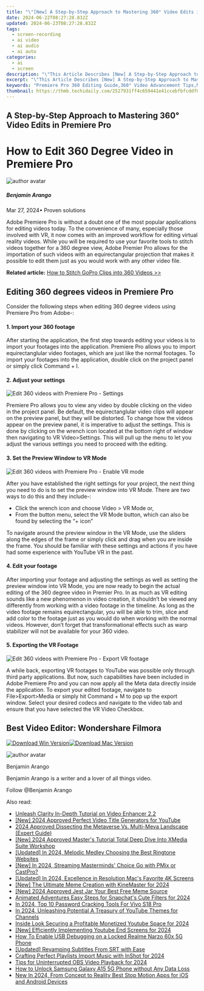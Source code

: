 ```yaml
---
title: "\"[New] A Step-by-Step Approach to Mastering 360° Video Edits in Premiere Pro\""
date: 2024-06-22T08:27:28.832Z
updated: 2024-06-23T08:27:28.832Z
tags: 
  - screen-recording
  - ai video
  - ai audio
  - ai auto
categories: 
  - ai
  - screen
description: "\"This Article Describes [New] A Step-by-Step Approach to Mastering 360° Video Edits in Premiere Pro\""
excerpt: "\"This Article Describes [New] A Step-by-Step Approach to Mastering 360° Video Edits in Premiere Pro\""
keywords: "Premiere Pro 360 Editing Guide,360° Video Advancement Tips,Mastering 360° Premiere Pro,Advanced 360 Video Edits Tech,360° Edits in Premiere Pro Steps,Premiere Pro for 360° Editing,Proficient 360° Video Editing Guide"
thumbnail: https://thmb.techidaily.com/2527931ff4c659441e41ccebfbfcddf054977d94a39490ac9b4d8ff28e70d8e5.jfif
---
```


## A Step-by-Step Approach to Mastering 360° Video Edits in Premiere Pro

# How to Edit 360 Degree Video in Premiere Pro

![author avatar](https://images.wondershare.com/filmora/article-images/benjamin-arango-author.jpg)

##### Benjamin Arango

 Mar 27, 2024• Proven solutions

 Adobe Premiere Pro is without a doubt one of the most popular applications for editing videos today. To the convenience of many, especially those involved with VR, it now comes with an improved workflow for editing virtual reality videos. While you will be required to use your favorite tools to stitch videos together for a 360 degree view, Adobe Premier Pro allows for the importation of such videos with an equirectangular projection that makes it possible to edit them just as you would work with any other video file.

**Related article:** [How to Stitch GoPro Clips into 360 Videos >>](https://tools.techidaily.com/wondershare/filmora/download/)

## Editing 360 degrees videos in Premiere Pro

 Consider the following steps when editing 360 degree videos using Premiere Pro from Adobe-:

#### 1. Import your 360 footage

 After starting the application, the first step towards editing your videos is to import your footages into the application. Premiere Pro allows you to import equirectanglular video footages, which are just like the normal footages. To import your footages into the application, double click on the project panel or simply click Command + I.

#### 2. Adjust your settings

![Edit 360 videos with Premiere Pro - Settings](https://images.wondershare.com/filmora/article-images/360-editing-settings.jpg)

 Premiere Pro allows you to view any video by double clicking on the video in the project panel. Be default, the equirectanglular video clips will appear on the preview panel, but they will be distorted. To change how the videos appear on the preview panel, it is imperative to adjust the settings. This is done by clicking on the wrench icon located at the bottom right of window then navigating to VR Video>Settings. This will pull up the menu to let you adjust the various settings you need to proceed with the editing.

#### 3. Set the Preview Window to VR Mode

![Edit 360 videos with Premiere Pro - Enable VR mode](https://images.wondershare.com/filmora/article-images/enable-vr-mode.jpg)

 After you have established the right settings for your project, the next thing you need to do is to set the preview window into VR Mode. There are two ways to do this and they include-:

* Click the wrench icon and choose Video > VR Mode or,
* From the button menu, select the VR Mode button, which can also be found by selecting the “+ icon”

 To navigate around the preview window in the VR Mode, use the sliders along the edges of the frame or simply click and drag when you are inside the frame. You should be familiar with these settings and actions if you have had some experience with YouTube VR in the past.

#### 4. Edit your footage

 After importing your footage and adjusting the settings as well as setting the preview window into VR Mode, you are now ready to begin the actual editing of the 360 degree video in Premier Pro. In as much as VR editing sounds like a new phenomenon in video creation, it shouldn’t be viewed any differently from working with a video footage in the timeline. As long as the video footage remains equirectangular, you will be able to trim, slice and add color to the footage just as you would do when working with the normal videos. However, don’t forget that transformational effects such as warp stabilizer will not be available for your 360 video.

#### 5. Exporting the VR Footage

![Edit 360 videos with Premiere Pro - Export VR footage](https://images.wondershare.com/filmora/article-images/export-vr-footage.jpg)

 A while back, exporting VR footages to YouTube was possible only through third party applications. But now, such capabilities have been included in Adobe Premiere Pro and you can now apply all the Meta data directly inside the application. To export your edited footage, navigate to File>Export>Media or simply hit Command + M to pop up the export window. Select your desired codecs and navigate to the video tab and ensure that you have selected the VR Video Checkbox.

## Best Video Editor: Wondershare Filmora

[![Download Win Version](https://images.wondershare.com/filmora/guide/download-btn-win.jpg)](https://tools.techidaily.com/wondershare/filmora/download/)[![Download Mac Version](https://images.wondershare.com/filmora/guide/download-btn-mac.jpg)](https://tools.techidaily.com/wondershare/filmora/download/)

![author avatar](https://images.wondershare.com/filmora/article-images/benjamin-arango-author.jpg)

Benjamin Arango

Benjamin Arango is a writer and a lover of all things video.

Follow @Benjamin Arango


<ins class="adsbygoogle"
     style="display:block"
     data-ad-format="autorelaxed"
     data-ad-client="ca-pub-7571918770474297"
     data-ad-slot="1223367746"></ins>



<ins class="adsbygoogle"
     style="display:block"
     data-ad-client="ca-pub-7571918770474297"
     data-ad-slot="8358498916"
     data-ad-format="auto"
     data-full-width-responsive="true"></ins>


<span class="atpl-alsoreadstyle">Also read:</span>
<div><ul>
<li><a href="https://fox-friendly.techidaily.com/unleash-clarity-in-depth-tutorial-on-video-enhancer-22/"><u>Unleash Clarity  In-Depth Tutorial on Video Enhancer 2.2</u></a></li>
<li><a href="https://fox-friendly.techidaily.com/new-2024-approved-perfect-video-title-generators-for-youtube/"><u>[New] 2024 Approved  Perfect Video Title Generators for YouTube</u></a></li>
<li><a href="https://fox-friendly.techidaily.com/2024-approved-dissecting-the-metaverse-vs-multi-meva-landscape-expert-guide/"><u>2024 Approved  Dissecting the Metaverse Vs. Multi-Meva Landscape (Expert Guide)</u></a></li>
<li><a href="https://fox-friendly.techidaily.com/new-2024-approved-masters-tutorial-total-deep-dive-into-xmedia-suite-workshop/"><u>[New] 2024 Approved  Master's Tutorial  Total Deep Dive Into XMedia Suite Workshop</u></a></li>
<li><a href="https://fox-friendly.techidaily.com/updated-in-2024-melodic-medley-choosing-the-best-ringtone-websites/"><u>[Updated] In 2024, Melodic Medley  Choosing the Best Ringtone Websites</u></a></li>
<li><a href="https://fox-friendly.techidaily.com/new-in-2024-streaming-masterminds-choice-go-with-pmix-or-castpro/"><u>[New] In 2024, Streaming Masterminds' Choice  Go with PMix or CastPro?</u></a></li>
<li><a href="https://fox-friendly.techidaily.com/updated-in-2024-excellence-in-resolution-macs-favorite-4k-screens/"><u>[Updated] In 2024, Excellence in Resolution  Mac's Favorite 4K Screens</u></a></li>
<li><a href="https://fox-friendly.techidaily.com/new-the-ultimate-meme-creation-with-kinemaster-for-2024/"><u>[New] The Ultimate Meme Creation with KineMaster for 2024</u></a></li>
<li><a href="https://fox-friendly.techidaily.com/new-2024-approved-jest-jar-your-best-free-meme-source/"><u>[New] 2024 Approved  Jest Jar  Your Best Free Meme Source</u></a></li>
<li><a href="https://fox-friendly.techidaily.com/animated-adventures-easy-steps-for-snapchats-cute-filters-for-2024/"><u>Animated Adventures  Easy Steps for Snapchat's Cute Filters for 2024</u></a></li>
<li><a href="https://unlock-android.techidaily.com/in-2024-top-10-password-cracking-tools-for-vivo-s18-pro-by-drfone-android/"><u>In 2024, Top 10 Password Cracking Tools For Vivo S18 Pro</u></a></li>
<li><a href="https://youtube-help.techidaily.com/in-2024-unleashing-potential-a-treasury-of-youtube-themes-for-channels/"><u>In 2024, Unleashing Potential  A Treasury of YouTube Themes for Channels</u></a></li>
<li><a href="https://youtube-help.techidaily.com/inside-look-securing-a-profitable-monetized-youtube-space-for-2024/"><u>Inside Look  Securing a Profitable Monetized Youtube Space for 2024</u></a></li>
<li><a href="https://facebook-record-videos.techidaily.com/new-efficiently-implementing-youtube-end-screens-for-2024/"><u>[New] Efficiently Implementing Youtube End Screens for 2024</u></a></li>
<li><a href="https://easy-unlock-android.techidaily.com/how-to-enable-usb-debugging-on-a-locked-realme-narzo-60x-5g-phone-by-drfone-android/"><u>How To Enable USB Debugging on a Locked Realme Narzo 60x 5G Phone</u></a></li>
<li><a href="https://extra-support.techidaily.com/updated-revamping-subtitles-from-srt-with-ease/"><u>[Updated] Revamping Subtitles From SRT with Ease</u></a></li>
<li><a href="https://extra-information.techidaily.com/crafting-perfect-playlists-import-music-with-inshot-for-2024/"><u>Crafting Perfect Playlists  Import Music with InShot for 2024</u></a></li>
<li><a href="https://screen-capture.techidaily.com/tips-for-uninterrupted-obs-video-playback-for-2024/"><u>Tips for Uninterrupted OBS Video Playback for 2024</u></a></li>
<li><a href="https://android-unlock.techidaily.com/how-to-unlock-samsung-galaxy-a15-5g-phone-without-any-data-loss-by-drfone-android/"><u>How to Unlock Samsung Galaxy A15 5G Phone without Any Data Loss</u></a></li>
<li><a href="https://video-creation-software.techidaily.com/new-in-2024-from-concept-to-reality-best-stop-motion-apps-for-ios-and-android-devices/"><u>New In 2024, From Concept to Reality Best Stop Motion Apps for iOS and Android Devices</u></a></li>
</ul></div>
